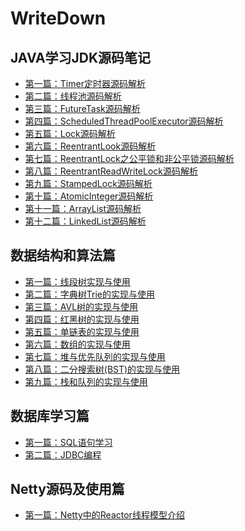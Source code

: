 # WriteDown
## JAVA学习JDK源码笔记
* [第一篇：Timer定时器源码解析](https://github.com/yishuishui/WriteDown/wiki/Timer%E6%BA%90%E7%A0%81%E8%A7%A3%E8%AF%BB)
* [第二篇：线程池源码解析]()
* [第三篇：FutureTask源码解析](https://github.com/yishuishui/WriteDown/wiki/FutureTask%E6%BA%90%E7%A0%81%E8%A7%A3%E6%9E%90)
* [第四篇：ScheduledThreadPoolExecutor源码解析]()
* [第五篇：Lock源码解析]()
* [第六篇：ReentrantLook源码解析]()
* [第七篇：ReentrantLock之公平锁和非公平锁源码解析]()
* [第八篇：ReentrantReadWriteLock源码解析]()
* [第九篇：StampedLock源码解析]()
* [第十篇：AtomicInteger源码解析]()
* [第十一篇：ArrayList源码解析]()
* [第十二篇：LinkedList源码解析]()


## 数据结构和算法篇
* [第一篇：线段树实现与使用](https://github.com/yishuishui/WriteDown/wiki/%E6%95%B0%E6%8D%AE%E7%BB%93%E6%9E%84%E5%92%8C%E7%AE%97%E6%B3%95%E7%AF%87%EF%BC%88%E4%B8%80%EF%BC%89%E7%BA%BF%E6%AE%B5%E6%A0%91)
* [第二篇：字典树Trie的实现与使用](https://github.com/yishuishui/WriteDown/wiki/%E6%95%B0%E6%8D%AE%E7%BB%93%E6%9E%84%E5%92%8C%E7%AE%97%E6%B3%95%E9%AB%98%E7%BA%A7%E7%AF%87%EF%BC%88%E4%BA%8C%EF%BC%89Trie%E6%A0%91)
* [第三篇：AVL树的实现与使用](https://github.com/yishuishui/WriteDown/wiki/ALV%E6%A0%91%E7%9A%84%E5%AE%9E%E7%8E%B0%E4%B8%8E%E4%BD%BF%E7%94%A8)
* [第四篇：红黑树的实现与使用]()
* [第五篇：单链表的实现与使用]()
* [第六篇：数组的实现与使用]()
* [第七篇：堆与优先队列的实现与使用](https://github.com/yishuishui/WriteDown/wiki/%E5%A0%86%E4%B8%8E%E4%BC%98%E5%85%88%E9%98%9F%E5%88%97%E7%9A%84%E5%AE%9E%E7%8E%B0)
* [第八篇：二分搜索树(BST)的实现与使用](https://github.com/yishuishui/WriteDown/wiki/%E4%BA%8C%E5%88%86%E6%90%9C%E7%B4%A2%E6%A0%91%EF%BC%88Binary-Search-Tree%EF%BC%89)
* [第九篇：栈和队列的实现与使用]()
## 数据库学习篇
* [第一篇：SQL语句学习]()
* [第二篇：JDBC编程]()
## Netty源码及使用篇
* [第一篇：Netty中的Reactor线程模型介绍]()
